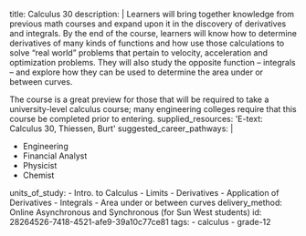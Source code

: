title: Calculus 30
description: |
  Learners will bring together knowledge from previous math courses and expand upon it in the discovery of derivatives and integrals. By the end of the course, learners will know how to determine derivatives of many kinds of functions and how use those calculations to solve “real world” problems that pertain to velocity, acceleration and optimization problems. They will also study the opposite function – integrals – and explore how they can be used to determine the area under or between curves.
  
  The course is a great preview for those that will be required to take a university-level calculus course; many engineering colleges require that this course be completed prior to entering.
supplied_resources: 'E-text: Calculus 30, Thiessen, Burt'
suggested_career_pathways: |
  <ul>
  <li>Engineering</li>
  <li>Financial Analyst</li>
  <li>Physicist</li>
  <li>Chemist</li>
  </ul>
units_of_study:
  - Intro. to Calculus
  - Limits
  - Derivatives
  - Application of Derivatives
  - Integrals
  - Area under or between curves
delivery_method: Online Asynchronous and Synchronous (for Sun West students)
id: 28264526-7418-4521-afe9-39a10c77ce81
tags:
  - calculus
  - grade-12

